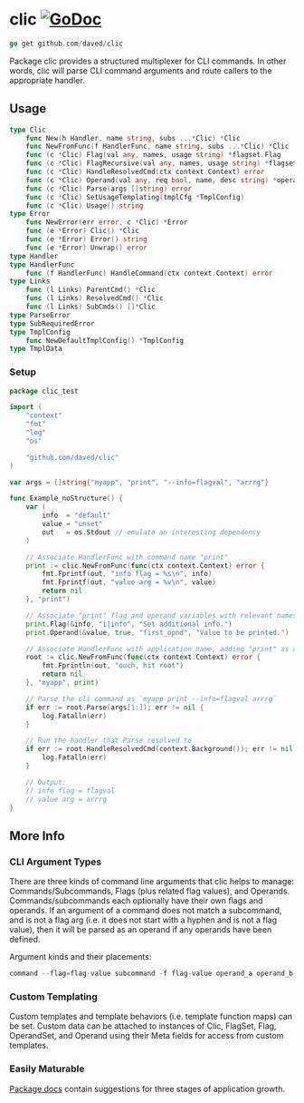 # clic [![GoDoc](https://pkg.go.dev/badge/github.com/daved/clic.svg)](https://pkg.go.dev/github.com/daved/clic)

```go
go get github.com/daved/clic
```

Package clic provides a structured multiplexer for CLI commands. In other words, clic will parse CLI
command arguments and route callers to the appropriate handler.

## Usage

```go
type Clic
    func New(h Handler, name string, subs ...*Clic) *Clic
    func NewFromFunc(f HandlerFunc, name string, subs ...*Clic) *Clic
    func (c *Clic) Flag(val any, names, usage string) *flagset.Flag
    func (c *Clic) FlagRecursive(val any, names, usage string) *flagset.Flag
    func (c *Clic) HandleResolvedCmd(ctx context.Context) error
    func (c *Clic) Operand(val any, req bool, name, desc string) *operandset.Operand
    func (c *Clic) Parse(args []string) error
    func (c *Clic) SetUsageTemplating(tmplCfg *TmplConfig)
    func (c *Clic) Usage() string
type Error
    func NewError(err error, c *Clic) *Error
    func (e *Error) Clic() *Clic
    func (e *Error) Error() string
    func (e *Error) Unwrap() error
type Handler
type HandlerFunc
    func (f HandlerFunc) HandleCommand(ctx context.Context) error
type Links
    func (l Links) ParentCmd() *Clic
    func (l Links) ResolvedCmd() *Clic
    func (l Links) SubCmds() []*Clic
type ParseError
type SubRequiredError
type TmplConfig
    func NewDefaultTmplConfig() *TmplConfig
type TmplData
```

### Setup

```go
package clic_test

import (
    "context"
    "fmt"
    "log"
    "os"

    "github.com/daved/clic"
)

var args = []string{"myapp", "print", "--info=flagval", "arrrg"}

func Example_noStructure() {
    var (
        info  = "default"
        value = "unset"
        out   = os.Stdout // emulate an interesting dependency
    )

    // Associate HandlerFunc with command name "print"
    print := clic.NewFromFunc(func(ctx context.Context) error {
        fmt.Fprintf(out, "info flag = %s\n", info)
        fmt.Fprintf(out, "value arg = %v\n", value)
        return nil
    }, "print")

    // Associate "print" flag and operand variables with relevant names
    print.Flag(&info, "i|info", "Set additional info.")
    print.Operand(&value, true, "first_opnd", "Value to be printed.")

    // Associate HandlerFunc with application name, adding "print" as a subcommand
    root := clic.NewFromFunc(func(ctx context.Context) error {
        fmt.Fprintln(out, "ouch, hit root")
        return nil
    }, "myapp", print)

    // Parse the cli command as `myapp print --info=flagval arrrg`
    if err := root.Parse(args[1:]); err != nil {
        log.Fatalln(err)
    }

    // Run the handler that Parse resolved to
    if err := root.HandleResolvedCmd(context.Background()); err != nil {
        log.Fatalln(err)
    }

    // Output:
    // info flag = flagval
    // value arg = arrrg
}
```

## More Info

### CLI Argument Types

There are three kinds of command line arguments that clic helps to manage: Commands/Subcommands,
Flags (plus related flag values), and Operands. Commands/subcommands each optionally have their own
flags and operands. If an argument of a command does not match a subcommand, and is not a flag arg
(i.e. it does not start with a hyphen and is not a flag value), then it will be parsed as an operand
if any operands have been defined.

Argument kinds and their placements:

```go
command --flag=flag-value subcommand -f flag-value operand_a operand_b
```

### Custom Templating

Custom templates and template behaviors (i.e. template function maps) can be set. Custom data can be
attached to instances of Clic, FlagSet, Flag, OperandSet, and Operand using their Meta fields for
access from custom templates.

### Easily Maturable

[Package docs](https://pkg.go.dev/github.com/daved/clic) contain suggestions for three stages of
application growth.
